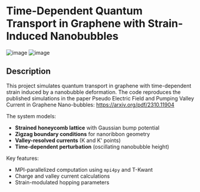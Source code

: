 # Time-Dependent Quantum Transport in Graphene with Strain-Induced Nanobubbles

![image](https://github.com/user-attachments/assets/1b32d16b-ccb7-4d47-ac8a-4db694ac881d)
![image](https://github.com/user-attachments/assets/0c7ddecd-762a-4b66-9c1e-cd6086276d39)

## Description
This project simulates quantum transport in graphene with time-dependent strain induced by a nanobubble deformation. The code reproduces the published simulations in the paper Pseudo Electric Field and Pumping Valley Current in Graphene Nano-bubbles:
https://arxiv.org/pdf/2310.11904

The system models:
- **Strained honeycomb lattice** with Gaussian bump potential
- **Zigzag boundary conditions** for nanoribbon geometry
- **Valley-resolved currents** (K and K' points)
- **Time-dependent perturbation** (oscillating nanobubble height)

Key features:
- MPI-parallelized computation using `mpi4py` and T-Kwant
- Charge and valley current calculations
- Strain-modulated hopping parameters

